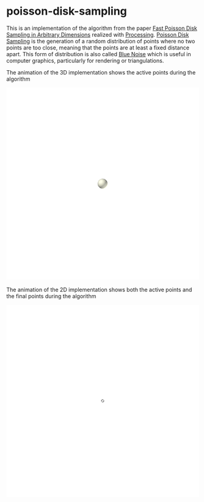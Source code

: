 # poisson-disk-sampling
This is an implementation of the algorithm from the paper [Fast Poisson Disk Sampling in Arbitrary Dimensions](https://www.cs.ubc.ca/~rbridson/docs/bridson-siggraph07-poissondisk.pdf) realized with [Processing](https://processing.org/). [Poisson Disk Sampling](https://en.wikipedia.org/wiki/Supersampling#Poisson_disc) is the generation of a random distribution of points where no two points are too close, meaning that the points are at least a fixed distance apart. This form of distribution is also called [Blue Noise](https://en.wikipedia.org/wiki/Colors_of_noise#Blue_noise) which is useful in computer graphics, particularly for rendering or triangulations.

The animation of the 3D implementation shows the active points during the algorithm

![Poisson Disk Sampling Animation 3D](PoissonDiskSampling/animation_3D.gif)

The animation of the 2D implementation shows both the active points and the final points during the algorithm

![Poisson Disk Sampling Animation 2D](PoissonDiskSampling/animation_2D.gif)

